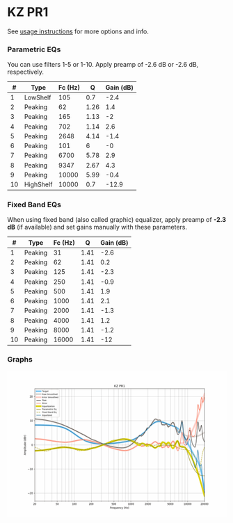 # KZ PR1
See [usage instructions](https://github.com/jaakkopasanen/AutoEq#usage) for more options and info.

### Parametric EQs
You can use filters 1-5 or 1-10. Apply preamp of -2.6 dB or -2.6 dB, respectively.

|   # | Type      |   Fc (Hz) |    Q |   Gain (dB) |
|-----|-----------|-----------|------|-------------|
|   1 | LowShelf  |       105 | 0.7  |        -2.4 |
|   2 | Peaking   |        62 | 1.26 |         1.4 |
|   3 | Peaking   |       165 | 1.13 |        -2   |
|   4 | Peaking   |       702 | 1.14 |         2.6 |
|   5 | Peaking   |      2648 | 4.14 |        -1.4 |
|   6 | Peaking   |       101 | 6    |        -0   |
|   7 | Peaking   |      6700 | 5.78 |         2.9 |
|   8 | Peaking   |      9347 | 2.67 |         4.3 |
|   9 | Peaking   |     10000 | 5.99 |        -0.4 |
|  10 | HighShelf |     10000 | 0.7  |       -12.9 |

### Fixed Band EQs
When using fixed band (also called graphic) equalizer, apply preamp of **-2.3 dB** (if available) and set gains manually with these parameters.

|   # | Type    |   Fc (Hz) |    Q |   Gain (dB) |
|-----|---------|-----------|------|-------------|
|   1 | Peaking |        31 | 1.41 |        -2.6 |
|   2 | Peaking |        62 | 1.41 |         0.2 |
|   3 | Peaking |       125 | 1.41 |        -2.3 |
|   4 | Peaking |       250 | 1.41 |        -0.9 |
|   5 | Peaking |       500 | 1.41 |         1.9 |
|   6 | Peaking |      1000 | 1.41 |         2.1 |
|   7 | Peaking |      2000 | 1.41 |        -1.3 |
|   8 | Peaking |      4000 | 1.41 |         1.2 |
|   9 | Peaking |      8000 | 1.41 |        -1.2 |
|  10 | Peaking |     16000 | 1.41 |       -12   |

### Graphs
![](./KZ%20PR1.png)
